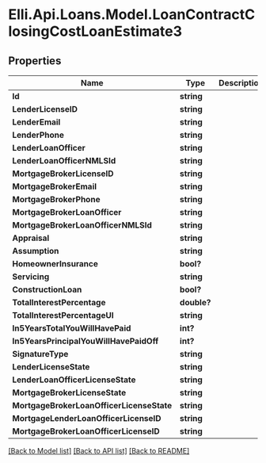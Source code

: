 # Elli.Api.Loans.Model.LoanContractClosingCostLoanEstimate3
## Properties

Name | Type | Description | Notes
------------ | ------------- | ------------- | -------------
**Id** | **string** |  | [optional] 
**LenderLicenseID** | **string** |  | [optional] 
**LenderEmail** | **string** |  | [optional] 
**LenderPhone** | **string** |  | [optional] 
**LenderLoanOfficer** | **string** |  | [optional] 
**LenderLoanOfficerNMLSId** | **string** |  | [optional] 
**MortgageBrokerLicenseID** | **string** |  | [optional] 
**MortgageBrokerEmail** | **string** |  | [optional] 
**MortgageBrokerPhone** | **string** |  | [optional] 
**MortgageBrokerLoanOfficer** | **string** |  | [optional] 
**MortgageBrokerLoanOfficerNMLSId** | **string** |  | [optional] 
**Appraisal** | **string** |  | [optional] 
**Assumption** | **string** |  | [optional] 
**HomeownerInsurance** | **bool?** |  | [optional] 
**Servicing** | **string** |  | [optional] 
**ConstructionLoan** | **bool?** |  | [optional] 
**TotalInterestPercentage** | **double?** |  | [optional] 
**TotalInterestPercentageUI** | **string** |  | [optional] 
**In5YearsTotalYouWillHavePaid** | **int?** |  | [optional] 
**In5YearsPrincipalYouWillHavePaidOff** | **int?** |  | [optional] 
**SignatureType** | **string** |  | [optional] 
**LenderLicenseState** | **string** |  | [optional] 
**LenderLoanOfficerLicenseState** | **string** |  | [optional] 
**MortgageBrokerLicenseState** | **string** |  | [optional] 
**MortgageBrokerLoanOfficerLicenseState** | **string** |  | [optional] 
**MortgageLenderLoanOfficerLicenseID** | **string** |  | [optional] 
**MortgageBrokerLoanOfficerLicenseID** | **string** |  | [optional] 

[[Back to Model list]](../README.md#documentation-for-models) [[Back to API list]](../README.md#documentation-for-api-endpoints) [[Back to README]](../README.md)

